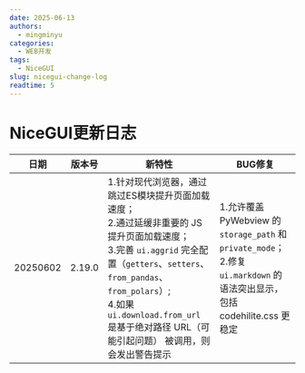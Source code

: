 ```yaml
---
date: 2025-06-13
authors:
  - mingminyu
categories:
  - WEB开发
tags:
  - NiceGUI
slug: nicegui-change-log
readtime: 5
---
```


# NiceGUI更新日志

| 日期 | 版本号 | 新特性 | BUG修复 | 
| --- | --- | --- | --- |
| 20250602 | 2.19.0 | 1.针对现代浏览器，通过跳过ES模块提升页面加载速度； <br> 2.通过延缓非重要的 JS 提升页面加载速度；<br>3.完善 `ui.aggrid` 完全配置（`getters`、`setters`、`from_pandas`、`from_polars`）;<br>4.如果 `ui.download.from_url` 是基于绝对路径 URL（可能引起问题） 被调用，则会发出警告提示 | 1.允许覆盖 PyWebview 的 `storage_path` 和 `private_mode`；<br>2.修复 `ui.markdown` 的语法突出显示，包括 codehilite.css 更稳定 |
